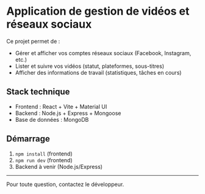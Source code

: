 # Application de gestion de vidéos et réseaux sociaux

Ce projet permet de :
- Gérer et afficher vos comptes réseaux sociaux (Facebook, Instagram, etc.)
- Lister et suivre vos vidéos (statut, plateformes, sous-titres)
- Afficher des informations de travail (statistiques, tâches en cours)

## Stack technique
- Frontend : React + Vite + Material UI
- Backend : Node.js + Express + Mongoose
- Base de données : MongoDB

## Démarrage
1. `npm install` (frontend)
2. `npm run dev` (frontend)
3. Backend à venir (Node.js/Express)

---

Pour toute question, contactez le développeur.
